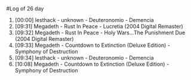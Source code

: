 #Log of 26 day

1. [00:00] lesthack - unknown - Deuteronomio - Demencia
1. [09:31] Megadeth - Rust In Peace - Lucretia (2004 Digital Remaster)
1. [09:32] Megadeth - Rust In Peace - Holy Wars...The Punishment Due (2004 Digital Remaster)
1. [09:33] Megadeth - Countdown to Extinction (Deluxe Edition) - Symphony of Destruction
1. [09:34] lesthack - unknown - Deuteronomio - Demencia
1. [10:08] Megadeth - Countdown to Extinction (Deluxe Edition) - Symphony of Destruction
